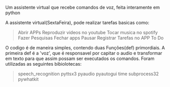 Um assistente virtual que recebe comandos de voz, feita interamente em python 

A assistente virtual(SextaFeira), pode realizar tarefas basicas como:
 > Abrir APPs
 > Reproduzir videos no youtube
 > Tocar musica no spotify
 > Fazer Pesquisas
 > Fechar apps
 > Pausar
 > Registrar Tarefas no APP To Do

O codigo é de maneira simples, contendo duas Funções(def) primordiais. A primeira def é a 'voz', que é responsavel por capitar o audio e transformar em texto para que assim possam ser executados os comandos.
Foram utilizadas as seguintes bibiolotecas:
> speech_recognition 
> pyttsx3
> pyaudio
> pyautogui 
> time
> subprocess32 
> pywhatkit  
